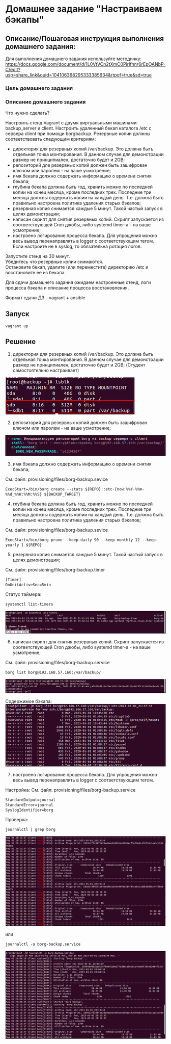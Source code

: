 # Домашнее задание "Настраиваем бэкапы"

## Описание/Пошаговая инструкция выполнения домашнего задания:

Для выполнения домашнего задания используйте методичку:
https://docs.google.com/document/d/1L0VtVCn2tXmC0Pirlfhnr6rEpOANbP-C/edit?usp=share_link&ouid=104106368295333385634&rtpof=true&sd=true

### Цель домашнего задания


### Описание домашнего задания

Что нужно сделать?

Настроить стенд Vagrant с двумя виртуальными машинами: backup_server и client.
Настроить удаленный бекап каталога /etc c сервера client при помощи borgbackup. Резервные копии должны соответствовать следующим критериям:

* директория для резервных копий /var/backup. Это должна быть отдельная точка монтирования. В данном случае для демонстрации размер не принципиален, достаточно будет и 2GB;
* репозиторий дле резервных копий должен быть зашифрован ключом или паролем - на ваше усмотрение;
* имя бекапа должно содержать информацию о времени снятия бекапа;
* глубина бекапа должна быть год, хранить можно по последней копии на конец месяца, кроме последних трех. Последние три месяца должны содержать копии на каждый день. Т.е. должна быть правильно настроена политика удаления старых бэкапов;
* резервная копия снимается каждые 5 минут. Такой частый запуск в целях демонстрации;
* написан скрипт для снятия резервных копий. Скрипт запускается из соответствующей Cron джобы, либо systemd timer-а - на ваше усмотрение;
* настроено логирование процесса бекапа. Для упрощения можно весь вывод перенаправлять в logger с соответствующим тегом. Если настроите не в syslog, то обязательна ротация логов.
    
Запустите стенд на 30 минут.  
Убедитесь что резервные копии снимаются.  
Остановите бекап, удалите (или переместите) директорию /etc и восстановите ее из бекапа.  

Для сдачи домашнего задания ожидаем настроенные стенд, логи процесса бэкапа и описание процесса восстановления.

Формат сдачи ДЗ - vagrant + ansible

## Запуск

```
vagrant up
```

## Решение

1. директория для резервных копий /var/backup. Это должна быть отдельная точка монтирования. В данном случае для демонстрации размер не принципиален, достаточно будет и 2GB; (Студент самостоятельно настраивает)

![sdb-var-backup](imgs/sdb-var-backup.png)

2. репозиторий для резервных копий должен быть зашифрован ключом или паролем - на ваше усмотрение;

![pathphrase](imgs/pathphrase.png)

3. имя бэкапа должно содержать информацию о времени снятия бекапа;

См. файл: provisioning/files/borg-backup.sevice

```
ExecStart=/bin/borg create --stats ${REPO}::etc-{now:%%Y-%%m-%%d_%%H:%%M:%%S} ${BACKUP_TARGET}
```

4. глубина бекапа должна быть год, хранить можно по последней копии на конец месяца, кроме последних трех. Последние три месяца должны содержать копии на каждый день. Т.е. должна быть правильно настроена политика удаления старых бэкапов;

См. файл: provisioning/files/borg-backup.sevice
```
ExecStart=/bin/borg prune --keep-daily 90 --keep-monthly 12 --keep-yearly 1 ${REPO}
```

5. резервная копия снимается каждые 5 минут. Такой частый запуск в целях демонстрации;

См. файл: provisioning/files/borg-backup.timer
```
[Timer]
OnUnitActiveSec=5min
```

Статус таймера:
```
systemctl list-timers
```

![list-timers](imgs/list-timers.png)

6. написан скрипт для снятия резервных копий. Скрипт запускается из соответствующей Cron джобы, либо systemd timer-а - на ваше усмотрение;

См. файл: provisioning/files/borg-backup.service

```
borg list borg@192.168.57.160:/var/backup/
```

![borg-list](imgs/borg-list.png)

Содержимое бэкапа:
![backup-contents](imgs/backup-contents.png)

7. настроено логирование процесса бекапа. Для упрощения можно весь вывод перенаправлять в logger с соответствующим тегом. 

Настройка:
См. файл: provisioning/files/borg-backup.service

```
StandardOutput=journal
StandardError=journal
SyslogIdentifier=borg
```

Проверка:

```
journalctl | grep borg
```

![journal](imgs/journal.png)

или

```
journalctl -u borg-backup.service
```

![journal-u](imgs/journal-u.png)


